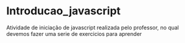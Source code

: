 # Introducao_javascript
Atividade de iniciação de javascript realizada pelo professor, no qual devemos fazer uma serie de exercicios para aprender
